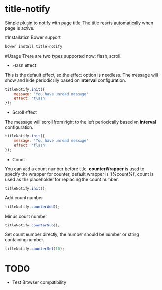 # title-notify
Simple plugin to notify with page title. The title resets automatically when page is active.

#Installation
Bower support
```javascript
bower install title-notify
```

#Usage
There are two types supported now: flash, scroll.

* Flash effect

This is the default effect, so the effect option is needless.
The message will show and hide periodically based on **interval** configuration.

```javascript
titleNotify.init({
    message: 'You have unread message'
    effect: 'flash'
});
```

* Scroll effect

The message will scroll from right to the left periodically based on **interval** configuration.

```javascript
titleNotify.init({
    message: 'You have unread message'
    effect: 'flash'
});
```

* Count

You can add a count number before title.
**counterWrapper** is used to specify the wrapper for counter, default wrapper is '(%count%)', count is used as the placeholder for replacing the count number.

```javascript
titleNotify.init();
```

Add count number
```javascript
titleNotify.counterAdd();
```

Minus count number
```javascript
titleNotify.counterSub();
```

Set count number directly, the number should be number or string containing number.
```javascript
titleNotify.counterSet(10);
```

# TODO
* Test Browser compatibility
